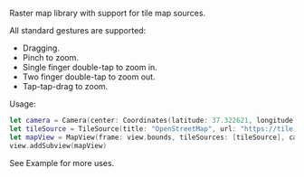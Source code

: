 Raster map library with support for tile map sources.  

All standard gestures are supported:
- Dragging.
- Pinch to zoom.
- Single finger double-tap to zoom in.
- Two finger double-tap to zoom out.
- Tap-tap-drag to zoom.

Usage:
```swift
let camera = Camera(center: Coordinates(latitude: 37.322621, longitude: -122.031945), zoom: 14)
let tileSource = TileSource(title: "OpenStreetMap", url: "https://tile.openstreetmap.org/{z}/{x}/{y}.png")
let mapView = MapView(frame: view.bounds, tileSources: [tileSource], camera: camera)
view.addSubview(mapView)
```

See Example for more uses.
